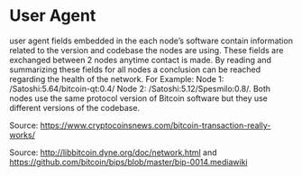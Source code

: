 # User Agent

user agent fields embedded in the each node’s software contain information
related to the version and codebase the nodes are using. These fields are
exchanged between 2 nodes anytime contact is made. By reading and
summarizing these fields for all nodes a conclusion can be reached regarding
the health of the network. For Example: Node 1: /Satoshi:5.64/bitcoin-qt:0.4/
Node 2: /Satoshi:5.12/Spesmilo:0.8/. Both nodes use the same protocol
version of Bitcoin software but they use different versions of the codebase.

Source: https://www.cryptocoinsnews.com/bitcoin-transaction-really-works/

Source: http://libbitcoin.dyne.org/doc/network.html and https://github.com/bitcoin/bips/blob/master/bip-0014.mediawiki

